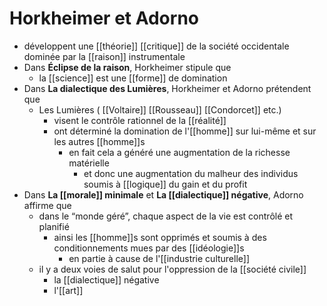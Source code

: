 # Horkheimer et Adorno

- développent une [[théorie]] [[critique]] de la société occidentale dominée par la [[raison]] instrumentale
- Dans __**Éclipse de la raison**__, Horkheimer stipule que
  - la [[science]] est une [[forme]] de domination
- Dans __**La dialectique des Lumières**__, Horkheimer et Adorno prétendent que
  - Les Lumières ( [[Voltaire]] [[Rousseau]] [[Condorcet]] etc.)
    - visent le contrôle rationnel de la [[réalité]]
    - ont déterminé la domination de l'[[homme]] sur lui-même et sur les autres [[homme]]s
      - en fait cela a généré une augmentation de la richesse matérielle
        - et donc une augmentation du malheur des individus soumis à [[logique]] du gain et du profit
- Dans __**La [[morale]] minimale**__ et __**La [[dialectique]] négative**__, Adorno affirme que
  - dans le “monde géré”, chaque aspect de la vie est contrôlé et planifié
    - ainsi les [[homme]]s sont opprimés et soumis à des conditionnements mues par des [[idéologie]]s
      - en partie à cause de l'[[industrie culturelle]]
  - il y a deux voies de salut pour l'oppression de la [[société civile]]
    - la [[dialectique]] négative
    - l'[[art]]